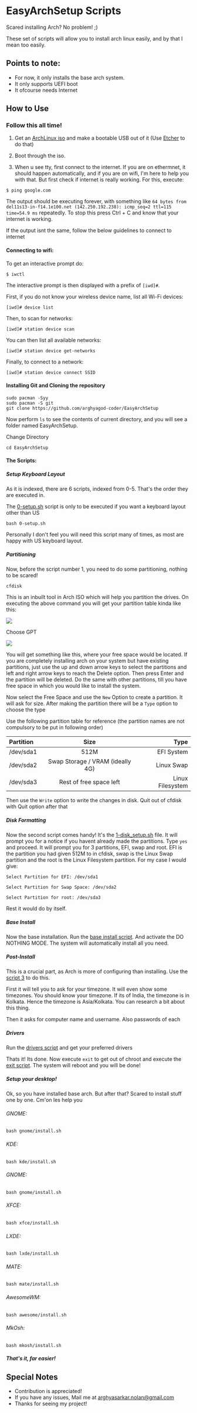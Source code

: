 # EasyArchSetup Scripts

Scared installing Arch? No problem! ;) 

These set of scripts will allow you to install arch linux easily, and by that I mean too easily.

## Points to note:

- For now, it only installs the base arch system.
- It only supports UEFI boot
- It ofcourse needs Internet

## How to Use

### Follow this all time!

1. Get an [ArchLinux iso](https://archlinux.org/download/) and make a bootable USB out of it (Use [Etcher](https://etcher.io) to do that)

2. Boot through the iso.

3. When u see tty, first connect to the internet. If you are on ethermnet, it should happen automatically, and if you are on wifi, I'm here to help you with that. But first check if internet is really working. For this, execute:

```
$ ping google.com
```

The output should be executing forever, with something like `64 bytes from del11s13-in-f14.1e100.net (142.250.192.238): icmp_seq=2 ttl=115 time=54.9 ms` repeatedly. To stop this press Ctrl + C and know that your internet is working. 

If the output isnt the same, follow the below guidelines to connect to internet

#### Connecting to wifi:

To get an interactive prompt do:

```
$ iwctl
```

The interactive prompt is then displayed with a prefix of `[iwd]#`.

First, if you do not know your wireless device name, list all Wi-Fi devices:

```
[iwd]# device list
```

Then, to scan for networks:

```
[iwd]# station device scan
```

You can then list all available networks:

```
[iwd]# station device get-networks
```

Finally, to connect to a network:

```
[iwd]# station device connect SSID
```

#### Installing Git and Cloning the repository

```
sudo pacman -Syy
sudo pacman -S git
git clone https://github.com/arghyagod-coder/EasyArchSetup
```

Now perform `ls` to see the contents of current directory, and you will see a folder named EasyArchSetup.

Change Directory
```
cd EasyArchSetup
```

#### The Scripts:

##### Setup Keyboard Layout

As it is indexed, there are 6 scripts, indexed from 0-5. That's the order they are executed in. 

The [0-setup.sh](/0-setup.sh) script is only to be executed if you want a keyboard layout other than US

```
bash 0-setup.sh
```

Personally I don't feel you will need this script many of times, as most are happy with US keyboard layout.

##### Partitioning

Now, before the script number 1, you need to do some partitioning, nothing to be scared!

```
cfdisk
```

This is an inbuilt tool in Arch ISO which will help you partition the drives. On executing the above command you will get your partition table kinda like this:

![](https://media.geeksforgeeks.org/wp-content/uploads/20190221160330/lab1.png)

Choose GPT

![](https://external-content.duckduckgo.com/iu/?u=https%3A%2F%2Fupload.wikimedia.org%2Fwikipedia%2Fcommons%2Fthumb%2F8%2F85%2FCfdisk_screenshot.png%2F414px-Cfdisk_screenshot.png&f=1&nofb=1)

You will get something like this, where your free space would be located. If you are completely installing arch on your system but have existing partitions, just use the up and down arrow keys to select the partitions and left and right arrow keys to reach the Delete option. Then press Enter and the partition will be deleted. Do the same with other partitions, till you have free space in which you would like to install the system.

Now select the Free Space and use the `New` Option to create a partition. It will ask for size. After making the partition there will be a `Type` option to choose the type

Use the following partition table for reference (the partition names are not compulsory to be put in following order)

| Partition      | Size         | Type         |
| :------------- | :----------: | -----------: |
|  /dev/sda1     | 512M         | EFI System   |
| /dev/sda2      | Swap Storage / VRAM (ideally 4G) | Linux Swap |
| /dev/sda3      | Rest of free space left | Linux Filesystem |

Then use the `Write` option to write the changes in disk. Quit out of cfdisk with Quit option after that

##### Disk Formatting

Now the second script comes handy! It's the [1-disk_setup.sh](/1-disk_setup.sh) file. It will prompt you for a notice if you havent already made the partitions. Type `yes` and proceed. It will prompt you for 3 partitions, EFI, swap and root. EFI is the partition you had given 512M to in cfdisk, swap is the Linux Swap partition and the root is the Linux Filesystem partition. For my case I would give:

```
Select Partition for EFI: /dev/sda1

Select Partition for Swap Space: /dev/sda2

Select Partition for root: /dev/sda3
```

Rest it would do by itself.

##### Base Install

Now the base installation. Run the [base install script](/2-base_install.sh). And activate the DO NOTHING MODE. The system will automatically install all you need.

##### Post-Install

This is a crucial part, as Arch is more of configuring than installing. Use the [script 3](/3-post-base.sh) to do this.

First it will tell you to ask for your timezone. It will even show some timezones. You should know your timezone. If its of India, the timezone is in Kolkata. Hence the timezone is Asia/Kolkata. You can research a bit about this thing.

Then it asks for computer name and username. Also passwords of each

##### Drivers

Run the [drivers script](/4-drivers.sh) and get your preferred drivers

Thats it! Its done. Now execute `exit` to get out of chroot and execute the [exit script](/5-exit.sh). The system will reboot and you will be done! 

##### Setup your desktop!

Ok, so you have installed base arch. But after that? Scared to install stuff one by one. Cm'on les help you

###### GNOME:

```
bash gnome/install.sh
```

###### KDE:

```
bash kde/install.sh
```

###### GNOME:

```
bash gnome/install.sh
```

###### XFCE:

```
bash xfce/install.sh
```

###### LXDE:

```
bash lxde/install.sh
```

###### MATE:

```
bash mate/install.sh
```

###### AwesomeWM:

```
bash awesome/install.sh
```

###### MkOsh:

```
bash mkosh/install.sh
```
##### That's it, far easier!

## Special Notes

- Contribution is appreciated! 
- If you have any issues, Mail me at arghyasarkar.nolan@gmail.com
- Thanks for seeing my project!